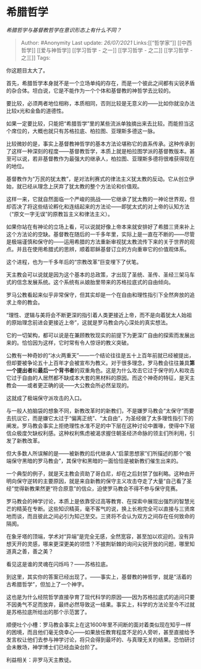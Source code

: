 # 希腊哲学
*希腊哲学与基督教哲学在意识形态上有什么不同？*


> Author: #Anonymity 
> Last update: *26/07/2021* 
> Links:[[“哲学家”]] [[中西哲学]] [[爱与神哲学]] [[学习哲学 - 之一]] [[学习哲学 - 之二]] [[学习哲学 - 之三]]
> Tags:  
  

你这题目太大了。

首先，希腊哲学本身就不是一个立场单纯的存在，而是一个彼此之间都有尖锐矛盾的杂合体。坦白说，它是不能作为一个个体和基督教的神哲学去比较的。

要比较，必须两者地位相称，本质相同，否则比较是无意义的——比如你就没办法比较x光和金鱼的道德性。

如果一定要比较，只能把“希腊哲学”里的某些流派单独摘出来去比较。而能担当这个席位的，大概也就只有苏格拉底、柏拉图、亚理斯多德这一脉。

比较微妙的是，事实上基督教神哲学的基本方法论堪称它的直系传承。这种传承到了这样一种深刻的程度——基督教哲学，本质上就是柏拉图学派的基督教版本。甚至可以说，若非基督教作为最强大的继承人，柏拉图、亚理斯多德将很难获得现在的地位。

基督教作为“万民的犹太教”，是对法利赛式的律法主义犹太教的反动。它从创立伊始，就已经从理念上厌弃了犹太教的整个方法论和价值观。

这样一来，它就自然面临一个严峻的挑战——它继承了犹太教的一神论世界观，但却否决了将这些结论孵化和连结起来的方法论——即犹太式的对上帝的认知方法（“原文一字无误”的原教旨主义和律法主义）。  

如果你站在有神论的立场上看，可以说就好像上帝本来就安排好了希腊三贤来补上这个方法论的空缺。基督教在随后的一千多年里，实际上是一直在不断的——尽管是极端谨慎和保守的——运用希腊的方法重新审视犹太教流传下来的关于世界的观点。并且在使用希腊式的思辨，顺着耶稣基督订立的方向重审它的价值观体系。

这个进程，也为一千多年后的“宗教改革”巨变埋下了伏笔。

天主教会可以说就是因为这个基本的总政策，才出现了圣统、圣传、圣经三架马车式的信念发展系统。这个系统有从娘胎里带来的苏格拉底式的自由倾向。

罗马公教看起来似乎非常保守，但其实却是一个在自由和理性指引下全然奔放的追求上帝的教会。

“理性、逻辑与美将会不断更深的指引着人类更接近上帝，而不是向着犹太人始祖的原始理念前进会更接近上帝”，这就是罗马教会内心深处的真实想法。

它的一切架构，都可以说是在兼顾教牧现实的前提下为更深广自由的探索而发展出来的。恰恰因为这样，它时常有令人惊讶的教义突破。

公教有一种奇妙的“冰火两重天”——一个结论往往是五十上百年前就已经被提出，但却要被争论五十上百年才会被宣布为教义。对于很多理念，罗马教会往往兼具**第一个提出者**和**最后一个背书者**的双重角色。这是为什么攻击它过于保守的人和攻击它过于自由的人居然都不缺成本大套的黑材料的原因。而这个神奇的特征，是天主教会——或者更正确的说——大公教会所必然呈现的。

这就成了极端保守派攻击的入口。

与一般人拍脑袋的想象不同，新教改革时的新教们，不是嫌罗马教会“太保守”而要去抗议它，而是嫌它太过于“偏离正统”、“太自由”，为圣经做了太多理性指引下的阐发。罗马教会事实上拒绝理性水准不足的中下层在这种讨论中置喙，使得中下层信众极度欠缺权利感。这种权利焦虑被渴求握住朝圣经济命脉的领主们所利用，引发了新教改革。

但大多数人所误解的是——被新教的后代继承人“启蒙思想家”们所描述的那个“极端保守黑暗的罗马教会”，其保守和黑暗的一面恰恰是被新教们催生出来的。

一个典型的例子，就是天主教会资助了哥白尼，却在之后封禁了伽利略。这种由开明向保守逆转的主要原因，就是来自新教的保守主义攻击夺走了大量“自己看了圣经”觉得新教果然更“符合原意”的信众，迫使罗马教会不得不参与保守竞赛。

罗马教会的神学讨论，本质上是依靠受过高等教育、在探索中展现出强烈的智慧光芒的精英在专断。这些知识精英，毫不客气的说，换上长袍完全可以直接与三贤席地而谈，而且彼此之间必引为知己至交。三贤将不会认为双方之间存在任何致命的隔阂。

在象牙塔的顶端，学术对“异端”是完全无感，全然宽容，甚至加以欢迎的。没有异想天开的灵感，哪来更深更美的领悟？不披荆斩棘的询问尖锐开放的问题，哪里知道真之善，善之美？

看见这是谁的灵魂在闪烁吗？——苏格拉底。

到这里，其实你的答案已经出现了。——事实上，基督教的神哲学，就是“活着的古希腊哲学”，但加上了一个神字。

这也是为什么经院哲学直接孕育了现代科学的原因——因为苏格拉底式的追问只要不因勇气不足而放弃，最终必然导致这一结果。事实上，科学的方法论至今不过就是苏格拉底所给出的那个示范罢了。

  

顺便吐个小槽：罗马教会事实上在这1600年里不间断的面对着类似现在知乎一样的困境，而且他们毫无侥幸心——如果放任教育程度不足的人旁听，甚至直接给予发言权让他们去参与神学讨论，将只会得到最坏的、与真理无关的结果。恐怕研讨会未散场，神学博士们已经血染台阶了。

  

利益相关：非罗马天主教徒。